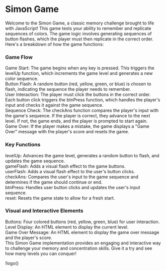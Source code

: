 # Simon Game

Welcome to the Simon Game, a classic memory challenge brought to life with JavaScript! This game tests your ability to remember and replicate sequences of colors. The game logic involves generating sequences of button flashes, which the player must then replicate in the correct order. Here's a breakdown of how the game functions:

### Game Flow
Game Start: The game begins when any key is pressed. This triggers the levelUp function, which increments the game level and generates a new color sequence. <br>
Button Flash: A random button (red, yellow, green, or blue) is chosen to flash, indicating the sequence the player needs to remember. <br>
User Interaction: The player must click the buttons in the correct order. Each button click triggers the btnPress function, which handles the player's input and checks it against the game sequence. <br>
Sequence Check: The checkAns function compares the player's input with the game's sequence. If the player is correct, they advance to the next level. If not, the game ends, and the player is prompted to start again. <br>
Game Over: If the player makes a mistake, the game displays a "Game Over" message with the player's score and resets the game. <br>
### Key Functions
levelUp: Advances the game level, generates a random button to flash, and updates the game sequence. <br>
gameFlash: Adds a visual flash effect to the game buttons. <br>
userFlash: Adds a visual flash effect to the user's button clicks. <br>
checkAns: Compares the user's input to the game sequence and determines if the game should continue or end. <br>
btnPress: Handles user button clicks and updates the user's input sequence. <br>
reset: Resets the game state to allow for a fresh start. <br>
### Visual and Interactive Elements 
Buttons: Four colored buttons (red, yellow, green, blue) for user interaction. <br>
Level Display: An HTML element to display the current level. <br>
Game Over Message: An HTML element to display the game over message and the player's score. <br>
This Simon Game implementation provides an engaging and interactive way to challenge your memory and concentration skills. Give it a try and see how many levels you can conquer!

!logo()
